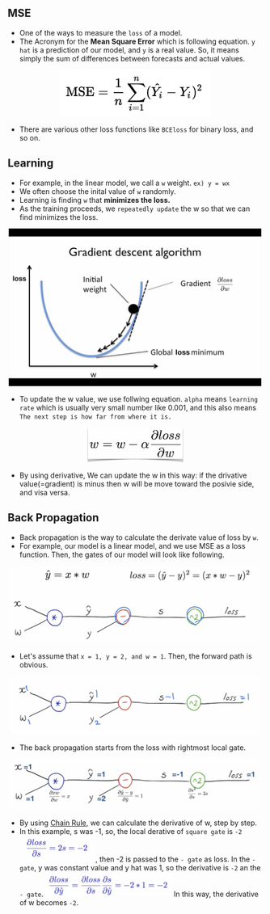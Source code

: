 
## MSE
- One of the ways to measure the `loss` of a model.
- The Acronym for the **Mean Square Error** which is following equation. `y hat` is a prediction of our model, and `y` is a real value. So, it means simply the sum of differences between forecasts and actual values.
<center><img src="./img/mse.png" width="300"></center>

- There are various other loss functions like `BCEloss` for binary loss, and so on.


## Learning
- For example, in the linear model, we call a `w` weight. `ex) y = wx`
- We often choose the inital value of `w` randomly.
- Learning is finding `w` that **minimizes the loss.**
- As the training proceeds, we `repeatedly update` the w so that we can find minimizes the loss.
<center><img src="./img/gradient_descent_algorithm.png" width="500"></center>

- To update the w value, we use follwing equation. `alpha` means `learning rate` which is usually very small number like 0.001, and this also means `The next step is how far from where it is.`

<center><img src="./img/update.png" width="200"></center>

- By using derivative, We can update the w in this way: if the drivative value(=gradient) is minus then w will be move toward the posivie side, and visa versa.


## Back Propagation
- Back propagation is the way to calculate the derivate value of loss by `w`.
- For example, our model is a linear model, and we use MSE as a loss function. Then, the gates of our model will look like following.

<center><img src="./img/backprop1.png" width="500"></center>

- Let's assume that `x = 1, y = 2, and w = 1`. Then, the forward path is obvious.

<center><img src="./img/forward.png" width="500"></center>

- The back propagation starts from the loss with rightmost local gate.
<center><img src="./img/backward.png" width="500"></center>

- By using [Chain Rule], we can calculate the derivative of w, step by step. 
- In this example, s was -1, so, the local derative of `square gate` is `-2` <img src="./img/chain_rule1.png" width="150">, then -2 is passed to the `- gate` as loss. In the `- gate`, y was constant value and y hat was 1, so the derivative is `-2` an the `- gate`. <img src="./img/chain_rule2.png" width="250"> In this way, the derivative of w becomes `-2`. 



[Chain Rule]:https://en.wikipedia.org/wiki/Chain_rule
